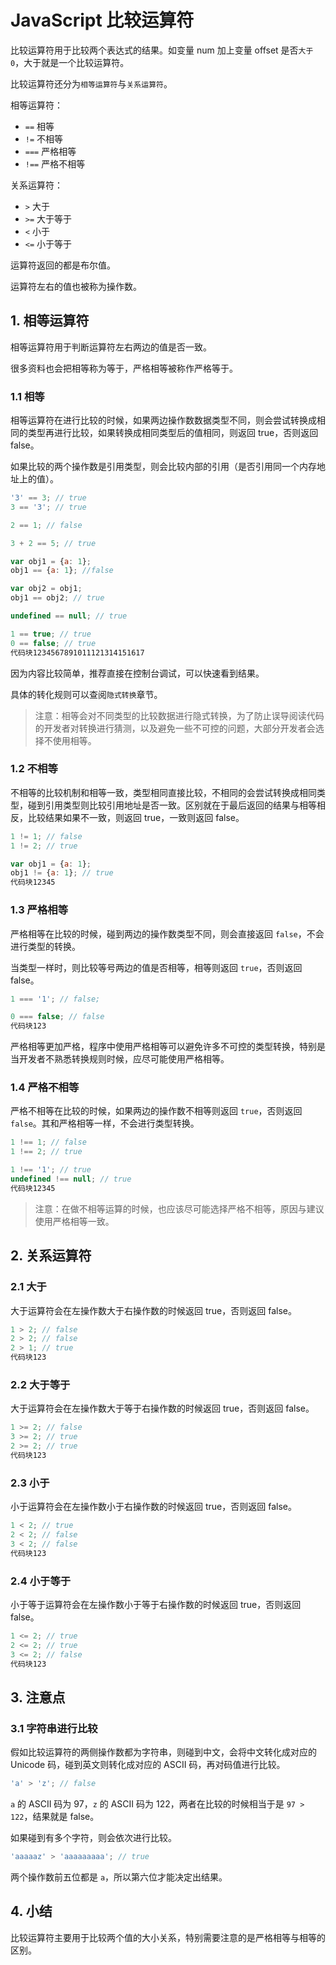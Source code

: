 # JavaScript 比较运算符

比较运算符用于比较两个表达式的结果。如变量 num 加上变量 offset 是否`大于0`，大于就是一个比较运算符。

比较运算符还分为`相等运算符`与`关系运算符`。

相等运算符：

- `==` 相等
- `!=` 不相等
- `===` 严格相等
- `!==` 严格不相等

关系运算符：

- `>` 大于
- `>=` 大于等于
- `<` 小于
- `<=` 小于等于

运算符返回的都是布尔值。

运算符左右的值也被称为操作数。



## 1. 相等运算符

相等运算符用于判断运算符左右两边的值是否一致。

很多资料也会把相等称为等于，严格相等被称作严格等于。



### 1.1 相等

相等运算符在进行比较的时候，如果两边操作数数据类型不同，则会尝试转换成相同的类型再进行比较，如果转换成相同类型后的值相同，则返回 true，否则返回 false。

如果比较的两个操作数是引用类型，则会比较内部的引用（是否引用同一个内存地址上的值）。

```js
'3' == 3; // true
3 == '3'; // true

2 == 1; // false

3 + 2 == 5; // true

var obj1 = {a: 1};
obj1 == {a: 1}; //false

var obj2 = obj1;
obj1 == obj2; // true

undefined == null; // true

1 == true; // true
0 == false; // true
代码块1234567891011121314151617
```

因为内容比较简单，推荐直接在控制台调试，可以快速看到结果。

具体的转化规则可以查阅`隐式转换`章节。

> 注意：相等会对不同类型的比较数据进行隐式转换，为了防止误导阅读代码的开发者对转换进行猜测，以及避免一些不可控的问题，大部分开发者会选择不使用相等。



### 1.2 不相等

不相等的比较机制和相等一致，类型相同直接比较，不相同的会尝试转换成相同类型，碰到引用类型则比较引用地址是否一致。区别就在于最后返回的结果与相等相反，比较结果如果不一致，则返回 true，一致则返回 false。

```js
1 != 1; // false
1 != 2; // true

var obj1 = {a: 1};
obj1 != {a: 1}; // true
代码块12345
```



### 1.3 严格相等

严格相等在比较的时候，碰到两边的操作数类型不同，则会直接返回 `false`，不会进行类型的转换。

当类型一样时，则比较等号两边的值是否相等，相等则返回 `true`，否则返回 false。

```js
1 === '1'; // false;

0 === false; // false
代码块123
```

严格相等更加严格，程序中使用严格相等可以避免许多不可控的类型转换，特别是当开发者不熟悉转换规则时候，应尽可能使用严格相等。



### 1.4 严格不相等

严格不相等在比较的时候，如果两边的操作数不相等则返回 `true`，否则返回 `false`。其和严格相等一样，不会进行类型转换。

```js
1 !== 1; // false
1 !== 2; // true

1 !== '1'; // true
undefined !== null; // true
代码块12345
```

> 注意：在做不相等运算的时候，也应该尽可能选择严格不相等，原因与建议使用严格相等一致。



## 2. 关系运算符



### 2.1 大于

大于运算符会在左操作数大于右操作数的时候返回 true，否则返回 false。

```js
1 > 2; // false
2 > 2; // false
2 > 1; // true
代码块123
```



### 2.2 大于等于

大于运算符会在左操作数大于等于右操作数的时候返回 true，否则返回 false。

```js
1 >= 2; // false
3 >= 2; // true
2 >= 2; // true
代码块123
```



### 2.3 小于

小于运算符会在左操作数小于右操作数的时候返回 true，否则返回 false。

```js
1 < 2; // true
2 < 2; // false
3 < 2; // false
代码块123
```



### 2.4 小于等于

小于等于运算符会在左操作数小于等于右操作数的时候返回 true，否则返回 false。

```js
1 <= 2; // true
2 <= 2; // true
3 <= 2; // false
代码块123
```



## 3. 注意点



### 3.1 字符串进行比较

假如比较运算符的两侧操作数都为字符串，则碰到中文，会将中文转化成对应的 Unicode 码，碰到英文则转化成对应的 ASCII 码，再对码值进行比较。

```js
'a' > 'z'; // false
```

`a` 的 ASCII 码为 97，`z` 的 ASCII 码为 122，两者在比较的时候相当于是 `97 > 122`，结果就是 false。

如果碰到有多个字符，则会依次进行比较。

```js
'aaaaaz' > 'aaaaaaaaa'; // true
```

两个操作数前五位都是 `a`，所以第六位才能决定出结果。



## 4. 小结

比较运算符主要用于比较两个值的大小关系，特别需要注意的是严格相等与相等的区别。